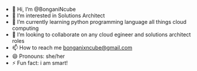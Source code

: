 - 👋 Hi, I’m @BonganiNcube
- 👀 I’m interested in Solutions Architect
- 🌱 I’m currently learning python programming language all things cloud computing
- 💞️ I’m looking to collaborate on any cloud egineer and solutions architect roles
- 📫 How to reach me bonganixncube@gmail.com
- 😄 Pronouns: she/her
- ⚡ Fun fact: i am smart!

<!---
BonganiNcube/BonganiNcube is a ✨ special ✨ repository because its `README.md` (this file) appears on your GitHub profile.
You can click the Preview link to take a look at your changes.
--->
